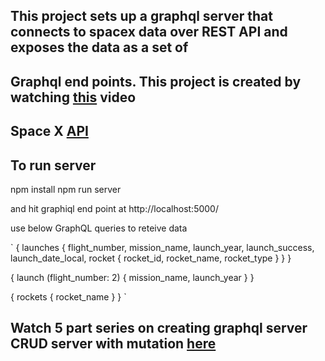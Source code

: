 ## This project sets up a graphql server that connects to spacex data over REST API and exposes the data as a set of 
## Graphql end points. This project is created by watching [this](https://www.youtube.com/watch?v=SEMTj8w04Z8) video 
## Space X [API](https://docs.spacexdata.com/?version=latest#bc65ba60-decf-4289-bb04-4ca9df01b9c1)

## To run server

npm install
npm run server

and hit graphiql end point at http://localhost:5000/

use below GraphQL queries to reteive data

`
{
     launches {
        flight_number,
        mission_name,
        launch_year,
        launch_success,
        launch_date_local,
        rocket {
          rocket_id,
          rocket_name,
          rocket_type
        }
      }
    }


  {
      launch (flight_number: 2) {
        mission_name,
        launch_year
      }
    }


  {
  	rockets {
      rocket_name
    }
  }
`

## Watch 5 part series on creating graphql server CRUD server with mutation [here](https://www.youtube.com/watch?v=PEcJxkylcRM)

